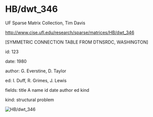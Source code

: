 # HB/dwt_346

 UF Sparse Matrix Collection, Tim Davis

 http://www.cise.ufl.edu/research/sparse/matrices/HB/dwt_346

 [SYMMETRIC CONNECTION TABLE FROM DTNSRDC, WASHINGTON]

 id: 123

 date: 1980

 author: G. Everstine, D. Taylor

 ed: I. Duff, R. Grimes, J. Lewis

 fields: title A name id date author ed kind

 kind: structural problem

![HB/dwt_346](http://yifanhu.net/GALLERY/GRAPHS/GIF_SMALL/HB@dwt_346.gif)
